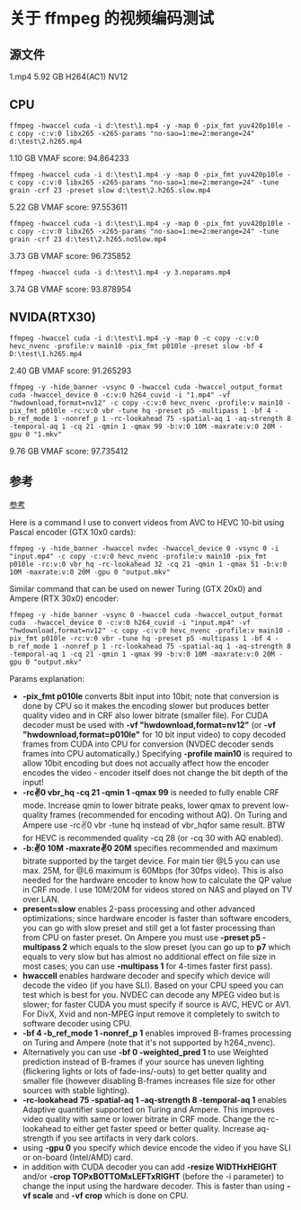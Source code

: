 # 关于 ffmpeg 的视频编码测试

## 源文件

1.mp4 5.92 GB H264(AC1) NV12

## CPU

```
ffmpeg -hwaccel cuda -i d:\test\1.mp4 -y -map 0 -pix_fmt yuv420p10le -c copy -c:v:0 libx265 -x265-params "no-sao=1:me=2:merange=24" d:\test\2.h265.mp4
```

1.10 GB VMAF score: 94.864233

```
ffmpeg -hwaccel cuda -i d:\test\1.mp4 -y -map 0 -pix_fmt yuv420p10le -c copy -c:v:0 libx265 -x265-params "no-sao=1:me=2:merange=24" -tune grain -crf 23 -preset slow d:\test\2.h265.slow.mp4
```

5.22 GB VMAF score: 97.553611

```
ffmpeg -hwaccel cuda -i d:\test\1.mp4 -y -map 0 -pix_fmt yuv420p10le -c copy -c:v:0 libx265 -x265-params "no-sao=1:me=2:merange=24" -tune grain -crf 23 d:\test\2.h265.noSlow.mp4
```

3.73 GB VMAF score: 96.735852

```
ffmpeg -hwaccel cuda -i d:\test\1.mp4 -y 3.noparams.mp4
```

3.74 GB VMAF score: 93.878954

## NVIDA(RTX30)

```
ffmpeg -hwaccel cuda -i d:\test\1.mp4 -y -map 0 -c copy -c:v:0 hevc_nvenc -profile:v main10 -pix_fmt p010le -preset slow -bf 4 D:\test\1.h265.mp4
```

2.40 GB VMAF score: 91.265293

```
ffmpeg -y -hide_banner -vsync 0 -hwaccel cuda -hwaccel_output_format cuda -hwaccel_device 0 -c:v:0 h264_cuvid -i "1.mp4" -vf "hwdownload,format=nv12" -c copy -c:v:0 hevc_nvenc -profile:v main10 -pix_fmt p010le -rc:v:0 vbr -tune hq -preset p5 -multipass 1 -bf 4 -b_ref_mode 1 -nonref_p 1 -rc-lookahead 75 -spatial-aq 1 -aq-strength 8 -temporal-aq 1 -cq 21 -qmin 1 -qmax 99 -b:v:0 10M -maxrate:v:0 20M -gpu 0 "1.mkv"
```

9.76 GB VMAF score: 97.735412

## 参考

[参考](https://superuser.com/questions/1614571/understanding-pixel-format-and-profile-when-encoding-10-bit-video-in-ffmpeg-with)

Here is a command I use to convert videos from AVC to HEVC 10-bit using Pascal encoder (GTX 10x0 cards):

```
ffmpeg -y -hide_banner -hwaccel nvdec -hwaccel_device 0 -vsync 0 -i "input.mp4" -c copy -c:v:0 hevc_nvenc -profile:v main10 -pix_fmt p010le -rc:v:0 vbr_hq -rc-lookahead 32 -cq 21 -qmin 1 -qmax 51 -b:v:0 10M -maxrate:v:0 20M -gpu 0 "output.mkv"
```

Similar command that can be used on newer Turing (GTX 20x0) and Ampere (RTX 30x0) encoder:

```
ffmpeg -y -hide_banner -vsync 0 -hwaccel cuda -hwaccel_output_format cuda  -hwaccel_device 0 -c:v:0 h264_cuvid -i "input.mp4" -vf "hwdownload,format=nv12" -c copy -c:v:0 hevc_nvenc -profile:v main10 -pix_fmt p010le -rc:v:0 vbr -tune hq -preset p5 -multipass 1 -bf 4 -b_ref_mode 1 -nonref_p 1 -rc-lookahead 75 -spatial-aq 1 -aq-strength 8 -temporal-aq 1 -cq 21 -qmin 1 -qmax 99 -b:v:0 10M -maxrate:v:0 20M -gpu 0 "output.mkv"
```

Params explanation:

-   **-pix_fmt p010le** converts 8bit input into 10bit; note that conversion is done by CPU so it makes the encoding slower but produces better quality video and in CRF also lower bitrate (smaller file). For CUDA decoder must be used with **-vf "hwdownload,format=nv12"** (or **-vf "hwdownload,format=p010le"** for 10 bit input video) to copy decoded frames from CUDA into CPU for conversion (NVDEC decoder sends frames into CPU automatically.) Specifying **-profile main10** is required to allow 10bit encoding but does not accually affect how the encoder encodes the video - encoder itself does not change the bit depth of the input!
-   **-rc:v:0 vbr_hq -cq 21 -qmin 1 -qmax 99** is needed to fully enable CRF mode. Increase qmin to lower bitrate peaks, lower qmax to prevent low-quality frames (recommended for encoding without AQ). On Turing and Ampere use -rc:v:0 vbr -tune hq instead of vbr_hqfor same result. BTW for HEVC is recommended quality -cq 28 (or -cq 30 with AQ enabled).
-   **-b::v:0 10M -maxrate:v:0 20M** specifies recommended and maximum bitrate supported by the target device. For main tier @L5 you can use max. 25M, for @L6 maximum is 60Mbps (for 30fps video). This is also needed for the hardware encoder to know how to calculate the QP value in CRF mode. I use 10M/20M for videos stored on NAS and played on TV over LAN.
-   **present=slow** enables 2-pass processing and other advanced optimizations; since hardware encoder is faster than software encoders, you can go with slow preset and still get a lot faster processing than from CPU on faster preset. On Ampere you must use **-preset p5 -multipass 2** which equals to the slow preset (you can go up to **p7** which equals to very slow but has almost no additional effect on file size in most cases; you can use **-multipass 1** for 4-times faster first pass).
-   **hwaccell** enables hardware decoder and specify which device will decode the video (if you have SLI). Based on your CPU speed you can test which is best for you. NVDEC can decode any MPEG video but is slower; for faster CUDA you must specify if source is AVC, HEVC or AV1. For DivX, Xvid and non-MPEG input remove it completely to switch to software decoder using CPU.
-   **-bf 4 -b_ref_mode 1 -nonref_p 1** enables improved B-frames processing on Turing and Ampere (note that it's not supported by h264_nvenc).
-   Alternatively you can use **-bf 0 -weighted_pred 1** to use Weighted prediction instead of B-frames if your source has uneven lighting (flickering lights or lots of fade-ins/-outs) to get better quality and smaller file (however disabling B-frames increases file size for other sources with stable lighting).
-   **-rc-lookahead 75 -spatial-aq 1 -aq-strength 8 -temporal-aq 1** enables Adaptive quantifier supported on Turing and Ampere. This improves video quality with same or lower bitrate in CRF mode. Change the rc-lookahead to either get faster speed or better quality. Increase aq-strength if you see artifacts in very dark colors.
-   using **-gpu 0** you specify which device encode the video if you have SLI or on-board (Intel/AMD) card.
-   in addition with CUDA decoder you can add **-resize WIDTHxHEIGHT** and/or **-crop TOPxBOTTOMxLEFTxRIGHT** (before the -i parameter) to change the input using the hardware decoder. This is faster than using **-vf scale** and **-vf crop** which is done on CPU.
